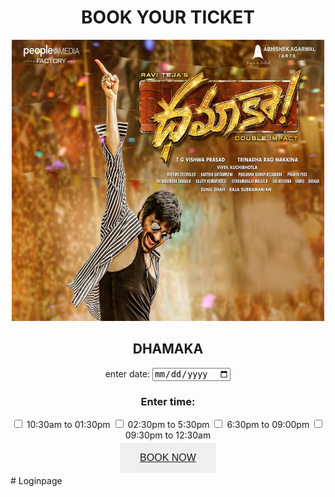 <!DOCTYPE html>
<html lang="en">
<head>
 <meta charset="UTF-8">
 <meta http-equiv="X-UA-Compatible" content="IE=edge">
 <meta name="viewport" content="width=device-width, initial-scale=1.0">
 <title>ticket book</title>
 <style>
 h1{
 color: blacksmoke;
 }
 </style>
 <style>
 body{
 background-image: url(B.JPG);
 }

 </style>
 <style>
 .button {
 border: none;
 color: black;
 padding: 15px 32px;
 text-align: center;
 text-decoration: none;
 display: inline-block;
 font-size: 16px;
 margin: 4px 2px;
 cursor: pointer;
 }
 
 .button1 {background-color: red;}
 </style>
</head>
<body>
 <center><h1>BOOK YOUR TICKET</h1></center>
 <center><img src="1.jpg" alt="DHAMAKA" height="450" width="500"></center>
 <center><h2 style="color:blacksmoke">DHAMAKA</h2></center>
 <center><form action="/action_page.php">
 <label for="date" style="color: blacksmoke;">enter date:</label>

</head>
<body>

 <input type="date" id="date" name="date">

 </form></center>

 <center><h3 style="color: blacksmoke;">Enter time:</h3></center>
 <center>
 <form action="/action_page.php">
 <input type="checkbox" id="time" name="time" value="time">
 <label for="time" style="color: blacksmoke;">10:30am to 01:30pm</label>
 <input type="checkbox" id="time" name="time" value="time">
 <label for="time"style="color: blacksmoke;"> 02:30pm to 5:30pm</label>
 <input type="checkbox" id="time" name="time" value="time">
 <label for="time"style="color: blacksmoke;"> 6:30pm to 09:00pm</label>
 <input type="checkbox" id="time" name="time" value="time">
 <label for="time"style="color: blacksmoke;"> 09:30pm to 12:30am</label
 </form>
 </center>
 <center><button class="button button1"><a 
href="file:///C:/Users/Pradeep/Desktop/web%20technologies/BOOK%20NOW.HTML" 
target=_blank>BOOK NOW</a></button></center>
</body>
</html>
# Loginpage
